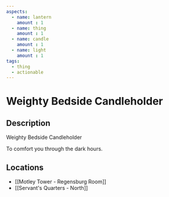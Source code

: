 ```yaml
---
aspects: 
  - name: lantern
    amount : 1
  - name: thing
    amount : 1
  - name: candle
    amount : 1
  - name: light
    amount : 1
tags:
  - thing
  - actionable
---
```


# Weighty Bedside Candleholder

## Description
Weighty Bedside Candleholder

To comfort you through the dark hours.
## Locations
- [[Motley Tower - Regensburg Room]]
- [[Servant's Quarters - North]]